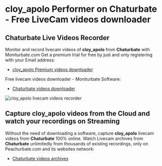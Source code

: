 # cloy_apolo Performer on Chaturbate - Free LiveCam videos downloader

## Chaturbate Live Videos Recorder

Monitor and record livecam videos of **cloy_apolo** from **Chaturbate** with Moniturbate.com
Get a premium trial for free by just and only registering with your Email address:
* [cloy_apolo Premium videos downloader](https://moniturbate.com/request-demo-licence-key.html)

Free livecam videos downloader - Moniturbate Software:
* [Chaturbate videos downloader](https://moniturbate.com/moniturbate-download-software.html)

![cloy_apolo livecam videos recorder](https://peachurnet.com/templates/moniturbate-software.png)


## Capture cloy_apolo videos from the Cloud and watch your recordings on Streaming

Without the need of downloading a software, capture **cloy_apolo** livecam videos from **Chaturbate** 100% online.
Watch Livecam archives from **Chaturbate** unlimitedly from thousands of existing recordings, only on Peachurbate.com and its websites network:
* [Chaturbate videos archives](https://peachurnet.com/)